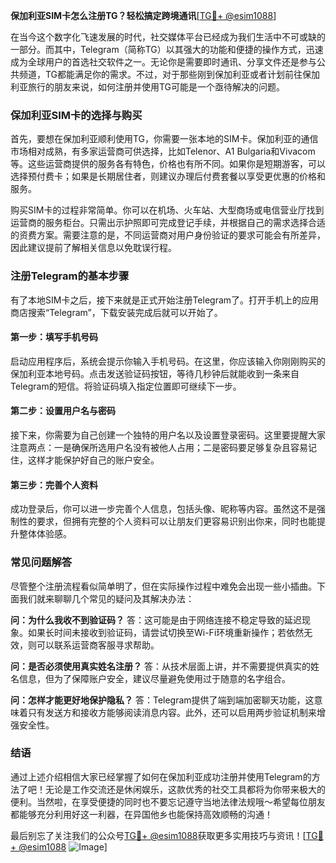 **保加利亚SIM卡怎么注册TG？轻松搞定跨境通讯**[[TG💪+ @esim1088](https://t.me/s/esim1088)]

在当今这个数字化飞速发展的时代，社交媒体平台已经成为我们生活中不可或缺的一部分。而其中，Telegram（简称TG）以其强大的功能和便捷的操作方式，迅速成为全球用户的首选社交软件之一。无论你是需要即时通讯、分享文件还是参与公共频道，TG都能满足你的需求。不过，对于那些刚到保加利亚或者计划前往保加利亚旅行的朋友来说，如何注册并使用TG可能是一个亟待解决的问题。

### 保加利亚SIM卡的选择与购买

首先，要想在保加利亚顺利使用TG，你需要一张本地的SIM卡。保加利亚的通信市场相对成熟，有多家运营商可供选择，比如Telenor、A1 Bulgaria和Vivacom等。这些运营商提供的服务各有特色，价格也有所不同。如果你是短期游客，可以选择预付费卡；如果是长期居住者，则建议办理后付费套餐以享受更优惠的价格和服务。

购买SIM卡的过程非常简单。你可以在机场、火车站、大型商场或电信营业厅找到运营商的服务柜台。只需出示护照即可完成登记手续，并根据自己的需求选择合适的资费方案。需要注意的是，不同运营商对用户身份验证的要求可能会有所差异，因此建议提前了解相关信息以免耽误行程。

### 注册Telegram的基本步骤

有了本地SIM卡之后，接下来就是正式开始注册Telegram了。打开手机上的应用商店搜索“Telegram”，下载安装完成后就可以开始了。

#### 第一步：填写手机号码
启动应用程序后，系统会提示你输入手机号码。在这里，你应该输入你刚刚购买的保加利亚本地号码。点击发送验证码按钮，等待几秒钟后就能收到一条来自Telegram的短信。将验证码填入指定位置即可继续下一步。

#### 第二步：设置用户名与密码
接下来，你需要为自己创建一个独特的用户名以及设置登录密码。这里要提醒大家注意两点：一是确保所选用户名没有被他人占用；二是密码要足够复杂且容易记住，这样才能保护好自己的账户安全。

#### 第三步：完善个人资料
成功登录后，你可以进一步完善个人信息，包括头像、昵称等内容。虽然这不是强制性的要求，但拥有完整的个人资料可以让朋友们更容易识别出你来，同时也能提升整体体验感。

### 常见问题解答

尽管整个注册流程看似简单明了，但在实际操作过程中难免会出现一些小插曲。下面我们就来聊聊几个常见的疑问及其解决办法：

**问：为什么我收不到验证码？**
答：这可能是由于网络连接不稳定导致的延迟现象。如果长时间未接收到验证码，请尝试切换至Wi-Fi环境重新操作；若依然无效，则可以联系运营商客服寻求帮助。

**问：是否必须使用真实姓名注册？**
答：从技术层面上讲，并不需要提供真实的姓名信息，但为了保障账户安全，建议尽量避免使用过于随意的名字组合。

**问：怎样才能更好地保护隐私？**
答：Telegram提供了端到端加密聊天功能，这意味着只有发送方和接收方能够阅读消息内容。此外，还可以启用两步验证机制来增强安全性。

### 结语

通过上述介绍相信大家已经掌握了如何在保加利亚成功注册并使用Telegram的方法了吧！无论是工作交流还是休闲娱乐，这款优秀的社交工具都将为你带来极大的便利。当然啦，在享受便捷的同时也不要忘记遵守当地法律法规哦～希望每位朋友都能够充分利用好这一利器，在异国他乡也能保持高效顺畅的沟通！

最后别忘了关注我们的公众号[TG💪+ @esim1088](https://t.me/s/esim1088)获取更多实用技巧与资讯！[[TG💪+ @esim1088](https://t.me/s/esim1088) ![Image](https://i.postimg.cc/4NQfJmqS/Snipaste-2025-05-13-00-14-12.png)]